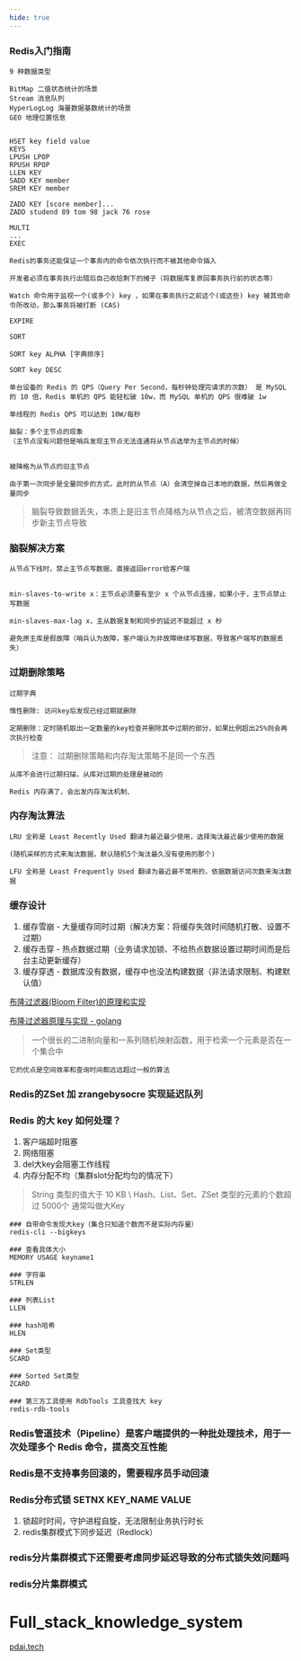 ```yaml
---
hide: true
---
```

### Redis入门指南

```
9 种数据类型

BitMap 二值状态统计的场景
Stream 消息队列
HyperLogLog 海量数据基数统计的场景
GEO 地理位置信息


HSET key field value
KEYS
LPUSH LPOP
RPUSH RPOP
LLEN KEY
SADD KEY member
SREM KEY member

ZADD KEY [score member]...
ZADD studend 89 tom 98 jack 76 rose

MULTI
...
EXEC

Redis的事务还能保证一个事务内的命令依次执行而不被其他命令插入

开发者必须在事务执行出错后自己收拾剩下的摊子（将数据库复原回事务执行前的状态等）

Watch 命令用于监视一个(或多个) key ，如果在事务执行之前这个(或这些) key 被其他命令所改动，那么事务将被打断 (CAS)

EXPIRE

SORT

SORT key ALPHA [字典排序]

SORT key DESC
```

```
单台设备的 Redis 的 QPS（Query Per Second，每秒钟处理完请求的次数） 是 MySQL 的 10 倍，Redis 单机的 QPS 能轻松破 10w，而 MySQL 单机的 QPS 很难破 1w

单线程的 Redis QPS 可以达到 10W/每秒
```

```
脑裂：多个主节点的现象
（主节点没有问题但是哨兵发现主节点无法连通将从节点选举为主节点的时候）


被降格为从节点的旧主节点

由于第一次同步是全量同步的方式，此时的从节点（A）会清空掉自己本地的数据，然后再做全量同步
```

> 脑裂导致数据丢失，本质上是旧主节点降格为从节点之后，被清空数据再同步新主节点导致

### 脑裂解决方案

```
从节点下线时，禁止主节点写数据，直接返回error给客户端


min-slaves-to-write x：主节点必须要有至少 x 个从节点连接，如果小于，主节点禁止写数据

min-slaves-max-lag x，主从数据复制和同步的延迟不能超过 x 秒

避免原主库是假故障（哨兵认为故障，客户端认为非故障继续写数据，导致客户端写的数据丢失）
```

### 过期删除策略

```
过期字典

惰性删除: 访问key后发现已经过期就删除

定期删除：定时随机取出一定数量的key检查并删除其中过期的部分，如果比例超出25%则会再次执行检查
```

> 注意： 过期删除策略和内存淘汰策略不是同一个东西

```
从库不会进行过期扫描，从库对过期的处理是被动的

Redis 内存满了，会出发内存淘汰机制、

```

### 内存淘汰算法

```
LRU 全称是 Least Recently Used 翻译为最近最少使用，选择淘汰最近最少使用的数据

(随机采样的方式来淘汰数据，默认随机5个淘汰最久没有使用的那个)

LFU 全称是 Least Frequently Used 翻译为最近最不常用的，依据数据访问次数来淘汰数据
```

### 缓存设计

1. 缓存雪崩 - 大量缓存同时过期（解决方案：将缓存失效时间随机打散、设置不过期）
2. 缓存击穿 - 热点数据过期（业务请求加锁、不给热点数据设置过期时间而是后台主动更新缓存）
3. 缓存穿透 - 数据库没有数据，缓存中也没法构建数据（非法请求限制、构建默认值）


[布隆过滤器(Bloom Filter)的原理和实现](https://www.cnblogs.com/cpselvis/p/6265825.html)

[布隆过滤器原理与实现 - golang](https://learnku.com/articles/63352)

> 一个很长的二进制向量和一系列随机映射函数，用于检索一个元素是否在一个集合中

```
它的优点是空间效率和查询时间都远远超过一般的算法
```

### Redis的ZSet 加 zrangebysocre 实现延迟队列

### Redis 的大 key 如何处理？

1. 客户端超时阻塞
2. 网络阻塞
3. del大key会阻塞工作线程
4. 内存分配不均（集群slot分配均匀的情况下）

> String 类型的值大于 10 KB \ Hash、List、Set、ZSet 类型的元素的个数超过 5000个 通常叫做大Key

```
### 自带命令发现大key（集合只知道个数而不是实际内存量）
redis-cli --bigkeys

### 查看具体大小
MEMORY USAGE keyname1

### 字符串
STRLEN

### 列表List
LLEN

### hash哈希
HLEN

### Set类型
SCARD 

### Sorted Set类型
ZCARD

### 第三方工具使用 RdbTools 工具查找大 key
redis-rdb-tools
```

### Redis管道技术（Pipeline）是客户端提供的一种批处理技术，用于一次处理多个 Redis 命令，提高交互性能

### Redis是不支持事务回滚的，需要程序员手动回滚

### Redis分布式锁 SETNX KEY_NAME VALUE

1. 锁超时时间，守护进程自旋，无法限制业务执行时长
2. redis集群模式下同步延迟（Redlock）

### redis分片集群模式下还需要考虑同步延迟导致的分布式锁失效问题吗

### redis分片集群模式



# Full_stack_knowledge_system

[pdai.tech](https://pdai.tech/)
